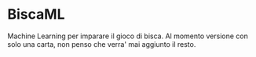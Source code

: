 # BiscaML
Machine Learning per imparare il gioco di bisca. Al momento versione con solo una carta, non penso che verra' mai aggiunto il resto.
